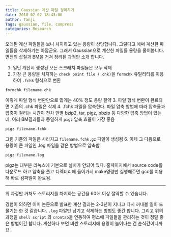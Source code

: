 ```yaml
---
title: Gaussian 계산 파일 정리하기
date: 2018-02-02 18:43:00
author: Tanji
Tags: gaussian, file, compress
categories: Research
---
```



오래된 계산 파일들을 보니 차지하고 있는 용량이 상당합니다. 그렇다고 애써 계산한 파일들을 삭제하기는 아깝군요. 그래서 Gaussian으로 계산한 파일들 용량을 물어봅니다. 면전의 삽질과 BM을 거쳐 정리된 과정만 소개 합니다.


1. 일단 계산시 생성된 모든 스크래치 파일들은 모두 삭제
2. 가장 큰 용량을 차지하는 `check point file (.chk)`을 `formchk` 유틸리티를 이용하여 `.fchk` 형식으로 변환
```
formchk filename.chk
```
이렇게 파일 형식 변환만으로 많게는 40% 정도 용량 절약
3. 파일 형식 변환이 완료되면 기존의 .chk 파일은 삭제
4. .fchk 파일을 압축한다. 파일 압축 방법에 따라 압축율과 압축이 걸리는 시간이 천차 만별
bzip2, tar, pigz, pbzip 등 다양한 압축 방법이 있는데, 여러 BM결과들과 동일하게 `pigz` 압축 효율이 가장 좋음
```
pigz filename.fchk
```
그럼 기존의 파일은 사라지고 `filename.fchk.gz` 파일이 생성됨
6. 이제 그 다음으로 용량이 큰 파일인 .log 파일을 같은 방법으로 압축함
```
pigz filename.log
```

pigz는 대부분 리눅스에 기본으로 설치가 안되어 있다. 홈페이지에서 source code를 다운로드 하고 압축을 풀고 디렉터리에 들어가서 make명령만 실행해주면 gcc를 이용해 바로 컴파일이 완료됨.

---

위 과정만 거처도 스토리지를 차지하는 공간을 60% 이상 절약할 수 있습니다.

경험이 의하면 이미 논문으로 발표한 계산 결과는 2-3년이 지나고 다시 꺼내볼 일이 드물기는 한 것 같습니다. `.log` 파알만 남기고 삭제하는 방법도 좋긴 합니다. 그리고 위의 과정을 `shell script` 와 `crontab`을 연동하여 평소에 파일들을 관리하는 것이 정말 좋은 방법이긴 합니다. 계산하다 보면 비싼 스토리지에 용량이 늘어나는 건 순식간이니까요.
